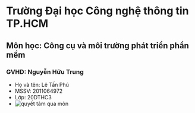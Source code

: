 # Trường Đại học Công nghệ thông tin TP.HCM
## Môn học: Công cụ và môi trường phát triển phần mềm
### GVHD: Nguyễn Hữu Trung
- Họ và tên: Lê Tấn Phú
- MSSV: 2011064972
- Lớp: 20DTHC3
- ![quyết tâm qua môn](https://encrypted-tbn0.gstatic.com/images?q=tbn:ANd9GcQbYvEf2EfqqWdXr6XaejdOGuyJrpzl2YbaZQZ4867ACQ&s)
